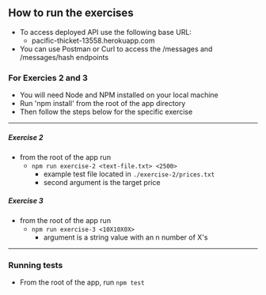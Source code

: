 ## How to run the exercises

* To access deployed API use the following base URL:
    * pacific-thicket-13558.herokuapp.com
* You can use Postman or Curl to access the /messages and /messages/hash endpoints

### For Exercies 2 and 3

* You will need Node and NPM installed on your local machine
* Run 'npm install' from the root of the app directory
* Then follow the steps below for the specific exercise
---
##### Exercise 2
* from the root of the app run
    * `npm run exercise-2 <text-file.txt> <2500>`
        * example test file located in `./exercise-2/prices.txt`
        * second argument is the target price
##### Exercise 3
* from the root of the app run
    * `npm run exercise-3 <10X10X0X>`
        * argument is a string value with an n number of X's

---

### Running tests

* From the root of the app, run `npm test`